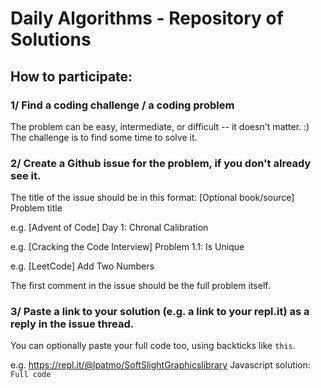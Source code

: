 # Daily Algorithms - Repository of Solutions
## How to participate: 

###  1/ Find a coding challenge / a coding problem 
The problem can be easy, intermediate, or difficult -- it doesn't matter. :) The challenge is to find some time to solve it.  

### 2/ Create a Github issue for the problem, if you don't already see it. 

The title of the issue should be in this format:
[Optional book/source] Problem title

e.g. [Advent of Code] Day 1: Chronal Calibration

e.g. [Cracking the Code Interview] Problem 1.1: Is Unique

e.g. [LeetCode] Add Two Numbers

The first comment in the issue should be the full problem itself.

### 3/ Paste a link to your solution (e.g. a link to your repl.it) as a reply in the issue thread.
You can optionally paste your full code too, using backticks like ```this```. 

e.g. https://repl.it/@lpatmo/SoftSlightGraphicslibrary
Javascript solution:
```Full code```

